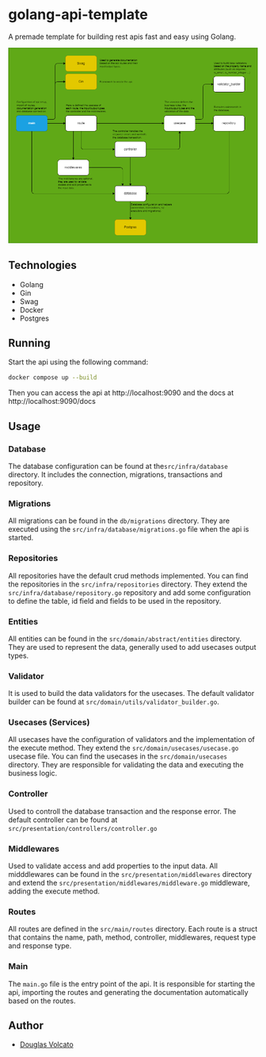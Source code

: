 # golang-api-template
A premade template for building rest apis fast and easy using Golang.

![api-diagram](diagrams/api-diagram.png)

## Technologies
- Golang
- Gin
- Swag
- Docker
- Postgres

## Running
Start the api using the following command:
```bash
docker compose up --build
```
Then you can access the api at http://localhost:9090 and the docs at http://localhost:9090/docs

## Usage

### Database
The database configuration can be found at the`src/infra/database` directory. It includes the connection, migrations, transactions and repository.

### Migrations
All migrations can be found in the `db/migrations` directory. They are executed using the `src/infra/database/migrations.go` file when the api is started.

### Repositories
All repositories have the default crud methods implemented. You can find the repositories in the `src/infra/repositories` directory. They extend the `src/infra/database/repository.go` repository and add some configuration to define the table, id field and fields to be used in the repository.

### Entities
All entities can be found in the `src/domain/abstract/entities` directory. They are used to represent the data, generally used to add usecases output types.

### Validator
It is used to build the data validators for the usecases. The default validator builder can be found at `src/domain/utils/validator_builder.go`.

### Usecases (Services)
All usecases have the configuration of validators and the implementation of the execute method. They extend the `src/domain/usecases/usecase.go` usecase file. You can find the usecases in the `src/domain/usecases` directory. They are responsible for validating the data and executing the business logic.

### Controller
Used to controll the database transaction and the response error. The default controller can be found at `src/presentation/controllers/controller.go`

### Middlewares
Used to validate access and add properties to the input data. All midddlewares can be found in the `src/presentation/middlewares` directory and extend the `src/presentation/middlewares/middleware.go` middleware, adding the execute method.

### Routes
All routes are defined in the `src/main/routes` directory. Each route is a struct that contains the name, path, method, controller, middlewares, request type and response type.

### Main
The `main.go` file is the entry point of the api. It is responsible for starting the api, importing the routes and generating the documentation automatically based on the routes.

## Author
- [Douglas Volcato](https://github.com/douglasvolcato)
